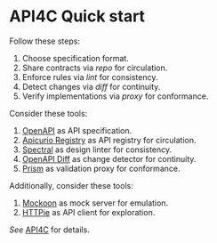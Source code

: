 # API4C Quick start

Follow these steps:

1. Choose specification format.
1. Share contracts via *repo* for circulation.
1. Enforce rules via *lint* for consistency.
1. Detect changes via *diff* for continuity.
1. Verify implementations via *proxy* for conformance.

Consider these tools:

1. [OpenAPI](https://www.openapis.org/) as API specification.
1. [Apicurio Registry](https://www.apicur.io/registry/) as API registry for circulation.
1. [Spectral](https://stoplight.io/open-source/spectral) as design linter for consistency.
1. [OpenAPI Diff](https://www.oasdiff.com/) as change detector for continuity.
1. [Prism](https://stoplight.io/open-source/prism) as validation proxy for conformance.

Additionally, consider these tools:

1. [Mockoon](https://mockoon.com/) as mock server for emulation.
1. [HTTPie](https://httpie.io/) as API client for exploration.

*See* [API4C](https://hrytsenko.atlassian.net/wiki/spaces/API4C/pages/2601058305/API4C+Framework) for details.
